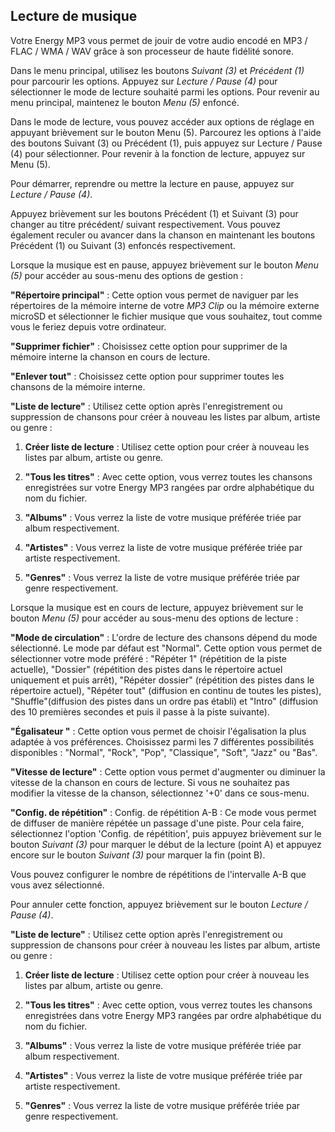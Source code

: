 ## Lecture de musique

Votre Energy MP3 vous permet de jouir de votre audio encodé en MP3 / FLAC / WMA / WAV grâce à son processeur de haute fidélité sonore. 

Dans le menu principal, utilisez les boutons *Suivant (3)* et *Précédent (1)* pour parcourir les options. Appuyez sur *Lecture / Pause (4)* pour sélectionner le mode de lecture souhaité parmi les options. Pour revenir au menu principal, maintenez le bouton *Menu (5)* enfoncé.

Dans le mode de lecture, vous pouvez accéder aux options de réglage en appuyant brièvement sur le bouton Menu (5). Parcourez les options à l'aide des boutons Suivant (3) ou Précédent (1), puis appuyez sur Lecture / Pause (4) pour sélectionner. Pour revenir à la fonction de lecture, appuyez sur Menu (5). 

Pour démarrer, reprendre ou mettre la lecture en pause, appuyez sur *Lecture / Pause (4)*.

Appuyez brièvement sur les boutons Précédent (1) et Suivant (3) pour changer au titre précédent/ suivant respectivement. Vous pouvez également reculer ou avancer dans la chanson en maintenant les boutons Précédent (1) ou Suivant (3) enfoncés respectivement.

Lorsque la musique est en pause, appuyez brièvement sur le bouton *Menu (5)* pour accéder au sous-menu des options de gestion :

**"Répertoire principal"** : 
Cette option vous permet de naviguer par les répertoires de la mémoire interne de votre *MP3 Clip* ou la mémoire externe microSD et sélectionner le fichier musique que vous souhaitez, tout comme vous le feriez depuis votre ordinateur.

**"Supprimer fichier"** : 
Choisissez cette option pour supprimer de la mémoire interne la chanson en cours de lecture.

**"Enlever tout"** : 
Choisissez cette option pour supprimer toutes les chansons de la mémoire interne.

**"Liste de lecture"** : Utilisez cette option après l'enregistrement ou suppression de chansons pour créer à nouveau les listes par album, artiste ou genre :

1.	**Créer liste de lecture** : Utilisez cette option pour créer à nouveau les listes par album, artiste ou genre.
2.	**"Tous les titres"** : Avec cette option, vous verrez toutes les chansons enregistrées sur votre Energy MP3 rangées par ordre alphabétique du nom du fichier.

3.	**"Albums"** : Vous verrez la liste de votre musique préférée triée par album respectivement.

4.	**"Artistes"** : Vous verrez la liste de votre musique préférée triée par artiste respectivement.

5.	**"Genres"** : Vous verrez la liste de votre musique préférée triée par genre respectivement.

Lorsque la musique est en cours de lecture, appuyez brièvement sur le bouton *Menu (5)* pour accéder au sous-menu des options de lecture :

**"Mode de circulation"** : 
L'ordre de lecture des chansons dépend du mode sélectionné. Le mode par défaut est "Normal". Cette option vous permet de sélectionner votre mode préféré : "Répéter 1" (répétition de la piste actuelle), "Dossier" (répétition des pistes dans le répertoire actuel uniquement et puis arrêt), "Répéter dossier" (répétition des pistes dans le répertoire actuel), "Répéter tout" (diffusion en continu de toutes les pistes), "Shuffle"(diffusion des pistes dans un ordre pas établi) et "Intro" (diffusion des 10 premières secondes et puis il passe à la piste suivante).

**"Égalisateur "** : 
Cette option vous permet de choisir l'égalisation la plus adaptée à vos préférences. Choisissez parmi les 7 différentes possibilités disponibles : "Normal", "Rock", "Pop", "Classique", "Soft", "Jazz" ou "Bas".

**"Vitesse de lecture"** :
Cette option vous permet d'augmenter ou diminuer la vitesse de la chanson en cours de lecture. Si vous ne souhaitez pas modifier la vitesse de la chanson, sélectionnez '+0' dans ce sous-menu.

**"Config. de répétition"** : 
Config. de répétition A-B : Ce mode vous permet de diffuser de manière répétée un passage d'une piste. Pour cela faire, sélectionnez l'option 'Config. de répétition', puis appuyez brièvement sur le bouton *Suivant (3)* pour marquer le début de la lecture (point A) et appuyez encore sur le bouton *Suivant (3)* pour marquer la fin (point B). 

Vous pouvez configurer le nombre de répétitions de l'intervalle A-B que vous avez sélectionné.

Pour annuler cette fonction, appuyez brièvement sur le bouton *Lecture / Pause (4)*.

**"Liste de lecture"** : Utilisez cette option après l'enregistrement ou suppression de chansons pour créer à nouveau les listes par album, artiste ou genre :

1.	**Créer liste de lecture** : Utilisez cette option pour créer à nouveau les listes par album, artiste ou genre.

2.	**"Tous les titres"** : Avec cette option, vous verrez toutes les chansons enregistrées dans votre Energy MP3 rangées par ordre alphabétique du nom du fichier.

3.	**"Albums"** : Vous verrez la liste de votre musique préférée triée par album respectivement.

4.	**"Artistes"** : Vous verrez la liste de votre musique préférée triée par artiste respectivement.

5.	**"Genres"** : Vous verrez la liste de votre musique préférée triée par genre respectivement.
